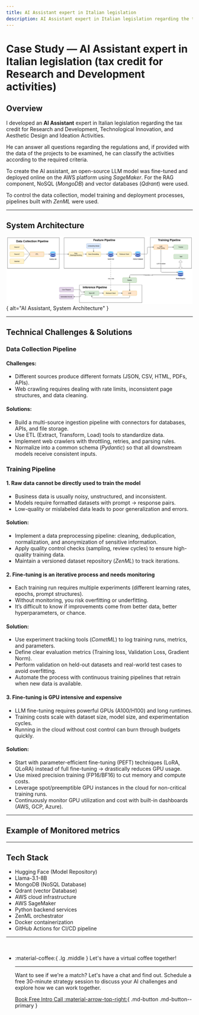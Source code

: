 ```yaml
---
title: AI Assistant expert in Italian legislation
description: AI Assistant expert in Italian legislation regarding the tax credit for Research and Development, Technological Innovation, and Aesthetic Design and Ideation Activities
---
```


# **Case Study — AI Assistant expert in Italian legislation (tax credit for Research and Development activities)**

## **Overview**

I developed an **AI Assistant** expert in Italian legislation regarding the tax credit for Research and Development, Technological Innovation, and Aesthetic Design and Ideation Activities.

He can answer all questions regarding the regulations and, if provided with the data of the projects to be examined, he can classify the activities according to the required criteria.

To create the AI ​​assistant, an open-source LLM model was fine-tuned and deployed online on the AWS platform using *SageMaker*. For the RAG component, NoSQL (*MongoDB*) and vector databases (*Qdrant*) were used.

To control the data collection, model training and deployment processes, pipelines built with *ZenML* were used.

---

## **System Architecture**
![System Architecture](../../assets/architecture.png){ alt="AI Assistant, System Architecture" }

---

## **Technical Challenges & Solutions**
### Data Collection Pipeline
#### Challenges:
 - Different sources produce different formats (JSON, CSV, HTML, PDFs, APIs).
 - Web crawling requires dealing with rate limits, inconsistent page structures, and data cleaning.
#### Solutions:
 - Build a multi-source ingestion pipeline with connectors for databases, APIs, and file storage.
 - Use ETL (Extract, Transform, Load) tools to standardize data.
 - Implement web crawlers with throttling, retries, and parsing rules.
 - Normalize into a common schema (*Pydantic*) so that all downstream models receive consistent inputs.

### Training Pipeline
#### 1. Raw data cannot be directly used to train the model
 - Business data is usually noisy, unstructured, and inconsistent.
 - Models require formatted datasets with prompt → response pairs.
 - Low-quality or mislabeled data leads to poor generalization and errors.
#### Solution:
 - Implement a data preprocessing pipeline: cleaning, deduplication, normalization, and anonymization of sensitive information.
 - Apply quality control checks (sampling, review cycles) to ensure high-quality training data.
 - Maintain a versioned dataset repository (*ZenML*) to track iterations.

#### 2. Fine-tuning is an iterative process and needs monitoring
 - Each training run requires multiple experiments (different learning rates, epochs, prompt structures).
 - Without monitoring, you risk overfitting or underfitting.
 - It’s difficult to know if improvements come from better data, better hyperparameters, or chance.
#### Solution:
- Use experiment tracking tools (*CometML*) to log training runs, metrics, and parameters.
- Define clear evaluation metrics (Training loss, Validation Loss, Gradient Norm).
- Perform validation on held-out datasets and real-world test cases to avoid overfitting.
- Automate the process with continuous training pipelines that retrain when new data is available.

#### 3. Fine-tuning is GPU intensive and expensive
 - LLM fine-tuning requires powerful GPUs (A100/H100) and long runtimes.
 - Training costs scale with dataset size, model size, and experimentation cycles.
 - Running in the cloud without cost control can burn through budgets quickly.
#### Solution:
 - Start with parameter-efficient fine-tuning (PEFT) techniques (LoRA, QLoRA) instead of full fine-tuning → drastically reduces GPU usage.
 - Use mixed precision training (FP16/BF16) to cut memory and compute costs.
 - Leverage spot/preemptible GPU instances in the cloud for non-critical training runs.
 - Continuously monitor GPU utilization and cost with built-in dashboards (AWS, GCP, Azure).
---

## **Example of Monitored metrics**


---

## Tech Stack

- Hugging Face (Model Repository)
- Llama-3.1-8B
- MongoDB (NoSQL Database)
- Qdrant (vector Database)
- AWS cloud infrastructure
- AWS SageMaker
- Python backend services
- ZenML orchestrator
- Docker containerization
- GitHub Actions for CI/CD pipeline
---


<div class="grid cards" style="margin-top: 3rem" markdown>

-   :material-coffee:{ .lg .middle } Let's have a virtual coffee together!

    ---
    
    Want to see if we're a match? Let's have a chat and find out. Schedule a free 30-minute strategy session to discuss your AI challenges and explore how we can work together.

    [Book Free Intro Call :material-arrow-top-right:](https://calendly.com/davide-cristanelli/30min){ .md-button .md-button--primary }

</div>